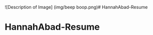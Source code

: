 <!--https://04ae26c14917493c9d2ac779dfefc5be.vfs.cloud9.us-east-2.amazonaws.com/_static/LearnCS8-Resume/index.html -->
![Description of Image] (img/beep boop.png)# HannahAbad-Resume
# HannahAbad-Resume
